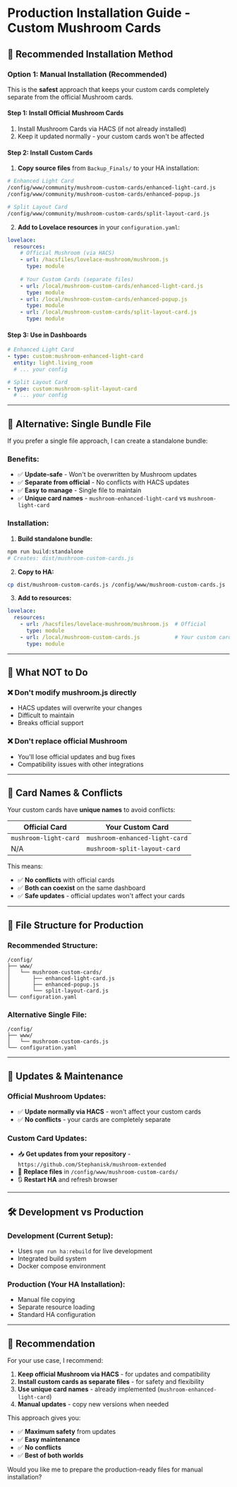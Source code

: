 # Production Installation Guide - Custom Mushroom Cards

## 🎯 **Recommended Installation Method**

### **Option 1: Manual Installation (Recommended)**

This is the **safest** approach that keeps your custom cards completely separate from the official Mushroom cards.

#### **Step 1: Install Official Mushroom Cards**
1. Install Mushroom Cards via HACS (if not already installed)
2. Keep it updated normally - your custom cards won't be affected

#### **Step 2: Install Custom Cards**
1. **Copy source files** from `Backup_Finals/` to your HA installation:

```bash
# Enhanced Light Card
/config/www/community/mushroom-custom-cards/enhanced-light-card.js
/config/www/community/mushroom-custom-cards/enhanced-popup.js

# Split Layout Card  
/config/www/community/mushroom-custom-cards/split-layout-card.js
```

2. **Add to Lovelace resources** in your `configuration.yaml`:

```yaml
lovelace:
  resources:
    # Official Mushroom (via HACS)
    - url: /hacsfiles/lovelace-mushroom/mushroom.js
      type: module
    
    # Your Custom Cards (separate files)
    - url: /local/mushroom-custom-cards/enhanced-light-card.js
      type: module
    - url: /local/mushroom-custom-cards/enhanced-popup.js
      type: module  
    - url: /local/mushroom-custom-cards/split-layout-card.js
      type: module
```

#### **Step 3: Use in Dashboards**
```yaml
# Enhanced Light Card
- type: custom:mushroom-enhanced-light-card
  entity: light.living_room
  # ... your config

# Split Layout Card
- type: custom:mushroom-split-layout-card
  # ... your config
```

---

## 🔧 **Alternative: Single Bundle File**

If you prefer a single file approach, I can create a standalone bundle:

### **Benefits:**
- ✅ **Update-safe** - Won't be overwritten by Mushroom updates
- ✅ **Separate from official** - No conflicts with HACS updates
- ✅ **Easy to manage** - Single file to maintain
- ✅ **Unique card names** - `mushroom-enhanced-light-card` vs `mushroom-light-card`

### **Installation:**
1. **Build standalone bundle:**
```bash
npm run build:standalone
# Creates: dist/mushroom-custom-cards.js
```

2. **Copy to HA:**
```bash
cp dist/mushroom-custom-cards.js /config/www/mushroom-custom-cards.js
```

3. **Add to resources:**
```yaml
lovelace:
  resources:
    - url: /hacsfiles/lovelace-mushroom/mushroom.js  # Official
      type: module
    - url: /local/mushroom-custom-cards.js           # Your custom cards
      type: module
```

---

## 🚫 **What NOT to Do**

### **❌ Don't modify mushroom.js directly**
- HACS updates will overwrite your changes
- Difficult to maintain
- Breaks official support

### **❌ Don't replace official Mushroom**
- You'll lose official updates and bug fixes
- Compatibility issues with other integrations

---

## 🎨 **Card Names & Conflicts**

Your custom cards have **unique names** to avoid conflicts:

| Official Card | Your Custom Card |
|---------------|------------------|
| `mushroom-light-card` | `mushroom-enhanced-light-card` |
| N/A | `mushroom-split-layout-card` |

This means:
- ✅ **No conflicts** with official cards
- ✅ **Both can coexist** on the same dashboard
- ✅ **Safe updates** - official updates won't affect your cards

---

## 📁 **File Structure for Production**

### **Recommended Structure:**
```
/config/
├── www/
│   └── mushroom-custom-cards/
│       ├── enhanced-light-card.js
│       ├── enhanced-popup.js
│       └── split-layout-card.js
└── configuration.yaml
```

### **Alternative Single File:**
```
/config/
├── www/
│   └── mushroom-custom-cards.js
└── configuration.yaml
```

---

## 🔄 **Updates & Maintenance**

### **Official Mushroom Updates:**
- ✅ **Update normally via HACS** - won't affect your custom cards
- ✅ **No conflicts** - your cards are completely separate

### **Custom Card Updates:**
- 📥 **Get updates from your repository** - `https://github.com/Stephanisk/mushroom-extended`
- 🔄 **Replace files** in `/config/www/mushroom-custom-cards/`
- 🔃 **Restart HA** and refresh browser

---

## 🛠️ **Development vs Production**

### **Development (Current Setup):**
- Uses `npm run ha:rebuild` for live development
- Integrated build system
- Docker compose environment

### **Production (Your HA Installation):**
- Manual file copying
- Separate resource loading
- Standard HA configuration

---

## 🎯 **Recommendation**

For your use case, I recommend:

1. **Keep official Mushroom via HACS** - for updates and compatibility
2. **Install custom cards as separate files** - for safety and flexibility
3. **Use unique card names** - already implemented (`mushroom-enhanced-light-card`)
4. **Manual updates** - copy new versions when needed

This approach gives you:
- ✅ **Maximum safety** from updates
- ✅ **Easy maintenance** 
- ✅ **No conflicts**
- ✅ **Best of both worlds**

Would you like me to prepare the production-ready files for manual installation?

